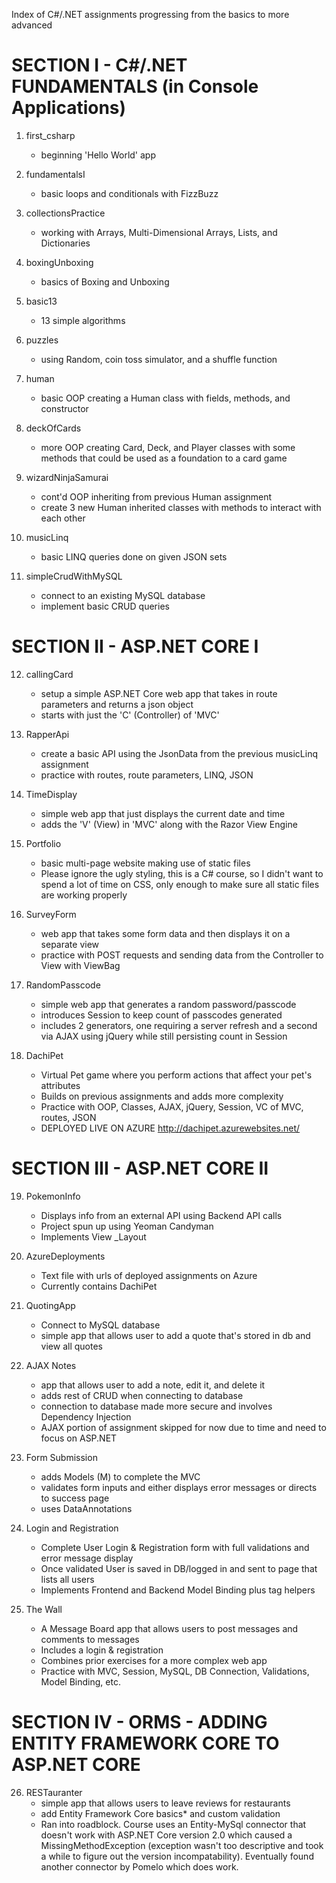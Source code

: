 Index of C#/.NET assignments progressing from the basics to more advanced

SECTION I - C#/.NET FUNDAMENTALS  (in Console Applications)
===========================================================

  1. first_csharp
  		- beginning 'Hello World' app

  2. fundamentalsI
  		- basic loops and conditionals with FizzBuzz

  3. collectionsPractice
  		- working with Arrays, Multi-Dimensional Arrays, Lists, and Dictionaries

  4. boxingUnboxing
  		- basics of Boxing and Unboxing

  5. basic13
  		- 13 simple algorithms

  6. puzzles
  		- using Random, coin toss simulator, and a shuffle function

  7. human
  		- basic OOP creating a Human class with fields, methods, and constructor

  8. deckOfCards
  		- more OOP creating Card, Deck, and Player classes with some methods that could be 		used as a foundation to a card game

  9. wizardNinjaSamurai
  		- cont'd OOP inheriting from previous Human assignment
  		- create 3 new Human inherited classes with methods to interact with each other

 10. musicLinq
      - basic LINQ queries done on given JSON sets

 11. simpleCrudWithMySQL
      - connect to an existing MySQL database
      - implement basic CRUD queries


 SECTION II - ASP.NET CORE I
 ==================================================================

 12. callingCard
      - setup a simple ASP.NET Core web app that takes in route parameters and returns a json object
      - starts with just the 'C' (Controller) of 'MVC'

 13. RapperApi
      - create a basic API using the JsonData from the previous musicLinq assignment
      - practice with routes, route parameters, LINQ, JSON

 14. TimeDisplay
      - simple web app that just displays the current date and time
      - adds the 'V' (View) in 'MVC' along with the Razor View Engine

 15. Portfolio
      - basic multi-page website making use of static files
      - Please ignore the ugly styling, this is a C# course, so I didn't want to spend a lot of time on CSS, only enough to make sure all static files are working properly

 16. SurveyForm
      - web app that takes some form data and then displays it on a separate view
      - practice with POST requests and sending data from the Controller to View with ViewBag

 17. RandomPasscode
      - simple web app that generates a random password/passcode
      - introduces Session to keep count of passcodes generated
      - includes 2 generators, one requiring a server refresh and a second via AJAX using jQuery while still persisting count in Session

 18. DachiPet
      - Virtual Pet game where you perform actions that affect your pet's attributes
      - Builds on previous assignments and adds more complexity
      - Practice with OOP, Classes, AJAX, jQuery, Session, VC of MVC, routes, JSON
      - DEPLOYED LIVE ON AZURE   http://dachipet.azurewebsites.net/


 SECTION III - ASP.NET CORE II
 ==================================================================

 19. PokemonInfo
      - Displays info from an external API using Backend API calls
      - Project spun up using Yeoman Candyman
      - Implements View _Layout

 20. AzureDeployments
      - Text file with urls of deployed assignments on Azure
      - Currently contains DachiPet

 21. QuotingApp
      - Connect to MySQL database
      - simple app that allows user to add a quote that's stored in db and view all quotes

 22. AJAX Notes
      - app that allows user to add a note, edit it, and delete it
      - adds rest of CRUD when connecting to database
      - connection to database made more secure and involves Dependency Injection
      - AJAX portion of assignment skipped for now due to time and need to focus on ASP.NET

 23. Form Submission
      - adds Models (M) to complete the MVC
      - validates form inputs and either displays error messages or directs to success page
      - uses DataAnnotations

 24. Login and Registration
      - Complete User Login & Registration form with full validations and error message display
      - Once validated User is saved in DB/logged in and sent to page that lists all users
      - Implements Frontend and Backend Model Binding plus tag helpers

 25. The Wall
      - A Message Board app that allows users to post messages and comments to messages
      - Includes a login & registration
      - Combines prior exercises for a more complex web app
      - Practice with MVC, Session, MySQL, DB Connection, Validations, Model Binding, etc.


SECTION IV - ORMS - ADDING ENTITY FRAMEWORK CORE TO ASP.NET CORE
=============================================================================

 26. RESTauranter
      - simple app that allows users to leave reviews for restaurants
      - add Entity Framework Core basics* and custom validation
      * Ran into roadblock. Course uses an Entity-MySql connector that doesn't work with ASP.NET Core version 2.0 which caused a MissingMethodException (exception wasn't too descriptive and took a while to figure out the version incompatability).  Eventually found another connector by Pomelo which does work.


